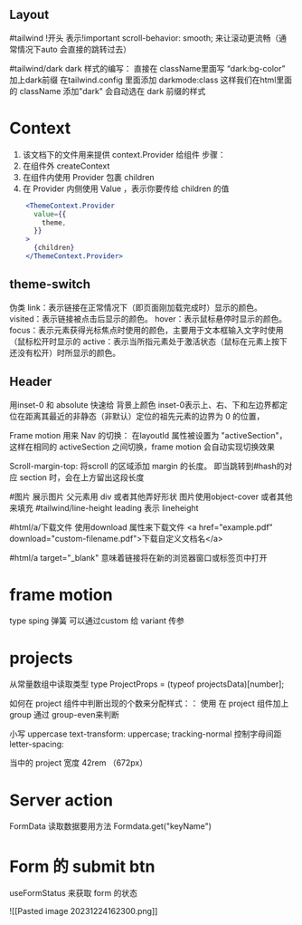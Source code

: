 ## Layout
#tailwind
!开头 表示!important
scroll-behavior: smooth; 来让滚动更流畅（通常情况下auto 会直接的跳转过去）

#tailwind/dark 
dark 样式的编写： 直接在 className里面写 “dark:bg-color” 加上dark前缀
在tailwind.config 里面添加 darkmode:class 这样我们在html里面的 className 添加"dark" 会自动选在 dark 前缀的样式

# Context
1. 该文档下的文件用来提供 context.Provider 给组件
步骤：
1. 在组件外 createContext
2. 在组件内使用 Provider 包裹 children
3. 在 Provider 内侧使用 Value ，表示你要传给 children 的值
```jsx
    <ThemeContext.Provider
      value={{
        theme,
      }}
    >
      {children}
    </ThemeContext.Provider>
```

## theme-switch
伪类
link：表示链接在正常情况下（即页面刚加载完成时）显示的颜色。
visited：表示链接被点击后显示的颜色。
hover：表示鼠标悬停时显示的颜色。
focus：表示元素获得光标焦点时使用的颜色，主要用于文本框输入文字时使用（鼠标松开时显示的
active：表示当所指元素处于激活状态（鼠标在元素上按下还没有松开）时所显示的颜色。


## Header
用inset-0 和 absolute  快速给 背景上颜色
inset-0表示上、右、下和左边界都定位在距离其最近的非静态（非默认）定位的祖先元素的边界为 0 的位置，

Frame motion 用来 Nav 的切换：
在layoutId 属性被设置为 "activeSection"，这样在相同的 activeSection 之间切换，frame motion 会自动实现切换效果

Scroll-margin-top:
将scroll 的区域添加 margin 的长度。
即当跳转到#hash的对应 section 时，会在上方留出这段长度

#图片
展示图片
父元素用 div 或者其他弄好形状
图片使用object-cover 或者其他来填充
#tailwind/line-height 
leading 表示 lineheight

#html/a/下载文件
使用download 属性来下载文件
\<a href="example.pdf" download="custom-filename.pdf">下载自定义文档名</a\>

#html/a 
target="\_blank" 意味着链接将在新的浏览器窗口或标签页中打开

# frame motion
type sping 弹簧
可以通过custom 给 variant 传参

# projects
从常量数组中读取类型
type ProjectProps = (typeof projectsData)\[number\];

如何在 project 组件中判断出现的个数来分配样式：：
使用 在 project 组件加上group
通过 group-even来判断

小写 uppercase
    text-transform: uppercase;
tracking-normal 控制字母间距
	letter-spacing:



当中的 project 宽度
42rem （672px）


# Server action 
FormData 读取数据要用方法
Formdata.get("keyName")

# Form 的 submit btn
useFormStatus 来获取 form 的状态

![[Pasted image 20231224162300.png]]